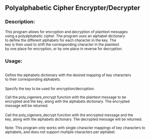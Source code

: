 ## Polyalphabetic Cipher Encrypter/Decrypter

### Description:<br>
<sup>This program allows for encryption and decryption of plaintext messages <br>
using a polyalphabetic cipher. The program uses an alphabet dictionary <br>
to define the different alphabets for each character in the key. The <br>
key is then used to shift the corresponding character in the plaintext <br>
by one place for encryption, or by one place in reverse for decryption. <br>
</sup>
### Usage:<br>
<sup><br>
Define the alphabets dictionary with the desired mapping of key characters <br>
to their corresponding alphabets.<br></sup>
<br>
<sup>Specify the key to be used for encryption/decryption.<br></sup>

<sup>Call the poly_vigenere_encrypt function with the plaintext message to be <br>
encrypted and the key, along with the alphabets dictionary. The encrypted <br>
message will be returned. <br></sup>
<br>
<sup>Call the poly_vigenere_decrypt function with the encrypted message and the <br>
key, along with the alphabets dictionary. The decrypted message will be returned. <br></sup>

<sup>Note: This program only works with single-character mappings of key characters to <br>
alphabets, and does not support multiple characters per alphabet.</sup>
